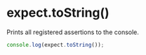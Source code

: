 # expect.toString()

Prints all registered assertions to the console.

<!-- unexpected-markdown evaluate:false -->
```js
console.log(expect.toString());
```
